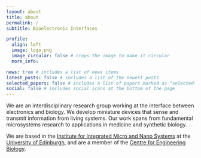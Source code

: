 ```yaml
---
layout: about
title: about
permalink: /
subtitle: Bioelectronic Interfaces

profile:
  align: left
  image: logo.png
  image_circular: false # crops the image to make it circular
  more_info:

news: true # includes a list of news items
latest_posts: false # includes a list of the newest posts
selected_papers: false # includes a list of papers marked as "selected={true}"
social: false # includes social icons at the bottom of the page
---
```


We are an interdisciplinary research group working at the interface between electronics and biology. We develop miniature devices that sense and transmit information from living systems. Our work spans from fundamental microsystems research to applications in medicine and synthetic biology.

We are based in the [Institute for Integrated Micro and Nano Systems](https://www.eng.ed.ac.uk/research/institutes/imns) at the [University of Edinburgh](https://www.ed.ac.uk), and are a member of the [Centre for Engineering Biology](https://www.ed.ac.uk/biology/centre-engineering-biology).
